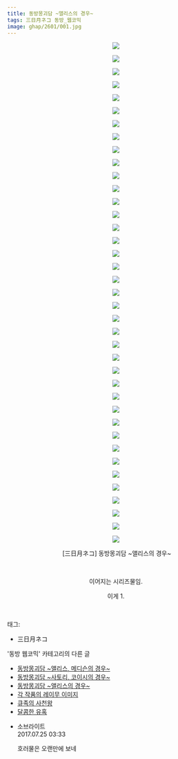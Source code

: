 ```yaml
---
title: 동방몽괴담 ~앨리스의 경우~
tags: 三日月ネコ 동방_웹코믹
image: ghap/2601/001.jpg
---
```

<div class="article">
<p style="text-align: center; clear: none; float: none;"><img src="{{ site.nasurl }}/ghap/2601/001.jpg"/></p>
<p style="text-align: center; clear: none; float: none;"><img src="{{ site.nasurl }}/ghap/2601/002.jpg"/></p>
<p style="text-align: center; clear: none; float: none;"><img src="{{ site.nasurl }}/ghap/2601/003.jpg"/></p>
<p style="text-align: center; clear: none; float: none;"><img src="{{ site.nasurl }}/ghap/2601/004.jpg"/></p>
<p style="text-align: center; clear: none; float: none;"><img src="{{ site.nasurl }}/ghap/2601/005.jpg"/></p>
<p style="text-align: center; clear: none; float: none;"><img src="{{ site.nasurl }}/ghap/2601/006.jpg"/></p>
<p style="text-align: center; clear: none; float: none;"><img src="{{ site.nasurl }}/ghap/2601/007.jpg"/></p>
<p style="text-align: center; clear: none; float: none;"><img src="{{ site.nasurl }}/ghap/2601/008.jpg"/></p>
<p style="text-align: center; clear: none; float: none;"><img src="{{ site.nasurl }}/ghap/2601/009.jpg"/></p>
<p style="text-align: center; clear: none; float: none;"><img src="{{ site.nasurl }}/ghap/2601/010.jpg"/></p>
<p style="text-align: center; clear: none; float: none;"><img src="{{ site.nasurl }}/ghap/2601/011.jpg"/></p>
<p style="text-align: center; clear: none; float: none;"><img src="{{ site.nasurl }}/ghap/2601/012.jpg"/></p>
<p style="text-align: center; clear: none; float: none;"><img src="{{ site.nasurl }}/ghap/2601/013.jpg"/></p>
<p style="text-align: center; clear: none; float: none;"><img src="{{ site.nasurl }}/ghap/2601/014.jpg"/></p>
<p style="text-align: center; clear: none; float: none;"><img src="{{ site.nasurl }}/ghap/2601/015.jpg"/></p>
<p style="text-align: center; clear: none; float: none;"><img src="{{ site.nasurl }}/ghap/2601/016.jpg"/></p>
<p style="text-align: center; clear: none; float: none;"><img src="{{ site.nasurl }}/ghap/2601/017.jpg"/></p>
<p style="text-align: center; clear: none; float: none;"><img src="{{ site.nasurl }}/ghap/2601/018.jpg"/></p>
<p style="text-align: center; clear: none; float: none;"><img src="{{ site.nasurl }}/ghap/2601/019.jpg"/></p>
<p style="text-align: center; clear: none; float: none;"><img src="{{ site.nasurl }}/ghap/2601/020.jpg"/></p>
<p style="text-align: center; clear: none; float: none;"><img src="{{ site.nasurl }}/ghap/2601/021.jpg"/></p>
<p style="text-align: center; clear: none; float: none;"><img src="{{ site.nasurl }}/ghap/2601/022.jpg"/></p>
<p style="text-align: center; clear: none; float: none;"><img src="{{ site.nasurl }}/ghap/2601/023.jpg"/></p>
<p style="text-align: center; clear: none; float: none;"><img src="{{ site.nasurl }}/ghap/2601/024.jpg"/></p>
<p style="text-align: center; clear: none; float: none;"><img src="{{ site.nasurl }}/ghap/2601/025.jpg"/></p>
<p style="text-align: center; clear: none; float: none;"><img src="{{ site.nasurl }}/ghap/2601/026.jpg"/></p>
<p style="text-align: center; clear: none; float: none;"><img src="{{ site.nasurl }}/ghap/2601/027.jpg"/></p>
<p style="text-align: center; clear: none; float: none;"><img src="{{ site.nasurl }}/ghap/2601/028.jpg"/></p>
<p style="text-align: center; clear: none; float: none;"><img src="{{ site.nasurl }}/ghap/2601/029.jpg"/></p>
<p style="text-align: center; clear: none; float: none;"><img src="{{ site.nasurl }}/ghap/2601/030.jpg"/></p>
<p style="text-align: center; clear: none; float: none;"><img src="{{ site.nasurl }}/ghap/2601/031.jpg"/></p>
<p style="text-align: center; clear: none; float: none;"><img src="{{ site.nasurl }}/ghap/2601/032.jpg"/></p>
<p style="text-align: center; clear: none; float: none;"><img src="{{ site.nasurl }}/ghap/2601/033.jpg"/></p>
<p style="text-align: center; clear: none; float: none;"><img src="{{ site.nasurl }}/ghap/2601/034.jpg"/></p>
<p style="text-align: center; clear: none; float: none;"><img src="{{ site.nasurl }}/ghap/2601/035.jpg"/></p>
<p style="text-align: center; clear: none; float: none;"><img src="{{ site.nasurl }}/ghap/2601/036.jpg"/></p>
<p style="text-align: center; clear: none; float: none;"><img src="{{ site.nasurl }}/ghap/2601/037.jpg"/></p>
<p style="text-align: center; clear: none; float: none;"><img src="{{ site.nasurl }}/ghap/2601/038.jpg"/></p>
<p style="text-align: center; clear: none; float: none;"><img src="{{ site.nasurl }}/ghap/2601/039.jpg"/></p>
<p style="text-align: center; clear: none; float: none;"> [三日月ネコ] 동방몽괴담 ~앨리스의 경우~</p>
<p style="text-align: center; clear: none; float: none;"><br/></p>
<p style="text-align: center; clear: none; float: none;">이어지는 시리즈물임.</p>
<p style="text-align: center; clear: none; float: none;">이게 1.</p>
<p><br/></p>
</div><div class="tagTrail">
<p>태그: </p>
<ul>
<li>三日月ネコ</li>
</ul>
</div><div class="another">
<p>'동방 웹코믹' 카테고리의 다른 글</p>
<ul>
<li><a href="/2016-10-15-ghap_2603">동방몽괴담 ~앨리스, 메디슨의 경우~</a></li>
<li><a href="/2016-10-15-ghap_2602">동방몽괴담 ~사토리, 코이시의 경우~</a></li>
<li><a href="/2016-10-15-ghap_2601">동방몽괴담 ~앨리스의 경우~</a></li>
<li><a href="/2016-10-13-ghap_2561">각 작품의 레이무 이미지</a></li>
<li><a href="/2016-10-12-ghap_2545">큐족의 사천왕</a></li>
<li><a href="/2016-10-11-ghap_2538">달콤한 유혹</a></li>
</ul>
</div><div class="cb_module cb_fluid">
<div class="cb_wrt cb_profile">
<div class="comment">
<ul>
<li class="cb_thumb_off" id="comment15043537">
<div class="cb_comment_area">
<div class="cb_info_area">
<div class="cb_section">
<span class="cb_nick_name">소브라이트</span>
</div>
<div class="cb_section">
<span class="cb_date">2017.07.25 03:33 </span>
</div>
</div>
<div class="cb_dsc_comment">
<p class="cb_dsc">
											호러물은 오랜만에 보네
										</p>
</div>
</div></li>
</ul>
</div>
</div><!-- commentList close -->
</div>